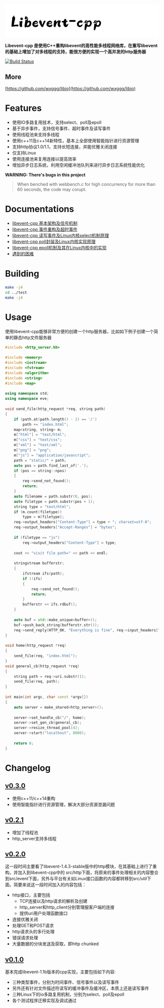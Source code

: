 ![](res/libevent-cpp.png)

**Libevent-cpp 是使用C++重构libevent的高性能多线程网络库，在重写libevent的基础上增加了对多线程的支持，能很方便的实现一个高并发的http服务器**

[![Build Status](https://api.travis-ci.com/wxggg/libevent-cpp.svg)](https://travis-ci.com/wxggg/libevent-cpp)

## More 
[https://github.com/wxggg/libio](https://github.com/wxggg/libio)

# Features
* 使用IO多路复用技术，支持select、poll及epoll
* 基于异步事件，支持信号事件、超时事件及读写事件
* 使用线程池来支持多线程
* 使用c++11及c++14新特性，基本上全部使用智能指针进行资源管理
* 支持http协议1.0/1.1，支持长短连接，并能优雅关闭连接
* 仅支持Linux
* 使用连接池来复用连接以提高效率
* 增加异步日志系统，利用空闲缓冲池队列来进行异步日志系统性能优化

**WARNING: There's bugs in this project**
> When benched with webbench.c for high concurrency for more than 60 seconds, the code may corupt.

# Documentations
* [libevent-cpp 基本架构及信号机制](docs/1-libevent-cpp-0.0.1-signal.md)
* [libevent-cpp 事件重构及超时事件](docs/2-libevent-cpp-0.0.2-time.md)
* [libevent-cpp 读写事件及Linux内核select机制原理](docs/3-libevent-cpp-0.0.3-select.md)
* [libevent-cpp poll封装及Linux内核实现原理](docs/4-libevent-cpp-0.0.4-poll.md)
* [libevent-cpp epoll机制及其在Linux内核中的实现](docs/5-libevent-cpp-0.0.5-epoll.md)
* [遇到的困难](docs/trouble.md)

# Building
```bash
make -j4
cd ../test
make -j4
```

# Usage
使用libevent-cpp能够非常方便的创建一个http服务器，比如如下例子创建一个简单的静态http文件服务器
```c++
#include <http_server.hh>

#include <memory>
#include <iostream>
#include <fstream>
#include <algorithm>
#include <string>
#include <map>

using namespace std;
using namespace eve;

void send_file(http_request *req, string path)
{
    if (path.at(path.length() - 1) == '/')
        path += "index.html";
    map<string, string> m;
    m["html"] = "text/html";
    m["css"] = "text/css";
    m["xml"] = "text/xml";
    m["png"] = "png";
    m["js"] = "application/javascript";
    path = "static/" + path;
    auto pos = path.find_last_of('.');
    if (pos == string::npos)
    {
        req->send_not_found();
        return;
    }
    auto filename = path.substr(0, pos);
    auto filetype = path.substr(pos + 1);
    string type = "text/html";
    if (m.count(filetype))
        type = m[filetype];
    req->output_headers["Content-Type"] = type + "; charset=utf-8";
    req->output_headers["Accept-Ranges"] = "bytes";

    if (filetype == "js")
        req->output_headers["Content-Type"] = type;

    cout << "visit file path=" << path << endl;

    stringstream bufferstr;
    {
        ifstream ifs(path);
        if (!ifs)
        {
            req->send_not_found();
            return;
        }
        bufferstr << ifs.rdbuf();
    }

    auto buf = std::make_unique<buffer>();
    buf->push_back_string(bufferstr.str());
    req->send_reply(HTTP_OK, "Everything is fine", req->input_headers["Empty"].empty() ? std::move(buf) : nullptr);
}

void home(http_request *req)
{
    send_file(req, "index.html");
}
void general_cb(http_request *req)
{
    string path = req->uri.substr(1);
    send_file(req, path);
}

int main(int argc, char const *argv[])
{
    auto server = make_shared<http_server>();

    server->set_handle_cb("/", home);
    server->set_gen_cb(general_cb);
    server->resize_thread_pool(4);
    server->start("localhost", 8080);

    return 0;
}
```

# Changelog

## [v0.3.0](https://github.com/wxggg/libevent-cpp/releases/tag/v0.3.0)
* 使用c++11/c++14重构
* 使用智能指针进行资源管理，解决大部分资源泄漏问题

## [v0.2.1](https://github.com/wxggg/libevent-cpp/releases/tag/v0.2.1)
* 增加了线程池
* http_server支持多线程

## [v0.2.0](https://github.com/wxggg/libevent-cpp/releases/tag/v0.2.0)
这一段时间主要看了libevent-1.4.3-stable版中的http模块，在其基础上进行了重构，并加入到libevent-cpp中的 src/http下面，将原来的事件处理相关的内容整合到src/event下面，另外与平台有关如Linux接口函数的内容都转移到src/util下面。简要来说这一段时间加入的内容包括：
* http接口，主要包括
  * TCP连接以及http请求的解析及创建
  * http_server和http_client分别管理服客户端的连接
  * 提供uri用户处理函数接口
* 连接优雅关闭
* 处理GET和POST请求
* http请求头的多行处理
* 错误请求处理
* 大量数据的分块发送及获取，即http chunked

## [v0.1.0](https://github.com/wxggg/libevent-cpp/releases/tag/0.1.0)
基本完成libevent-1.1b版本的cpp实现，主要包括如下内容:
* 三种类型事件，分别为时间事件、信号事件以及读写事件
* 另外还有针对文件描述符读写的缓冲事件及缓冲区，本质上还是读写事件
* 三种Linux下的io多路复用机制，分别为select、poll及epoll
* 各个测试程序迁移实现及调试通过

